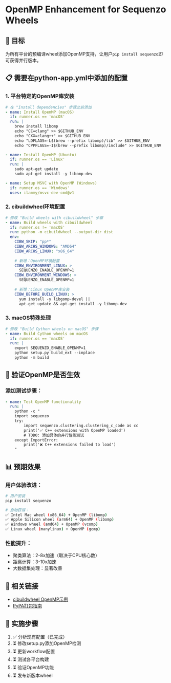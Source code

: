 # OpenMP Enhancement for Sequenzo Wheels

## 🎯 目标
为所有平台的预编译wheel添加OpenMP支持，让用户`pip install sequenzo`即可获得并行版本。

## 📋 需要在python-app.yml中添加的配置

### 1. 平台特定的OpenMP库安装

```yaml
# 在 "Install dependencies" 步骤之前添加
- name: Install OpenMP (macOS)
  if: runner.os == 'macOS'
  run: |
    brew install libomp
    echo "CC=clang" >> $GITHUB_ENV
    echo "CXX=clang++" >> $GITHUB_ENV
    echo "LDFLAGS=-L$(brew --prefix libomp)/lib" >> $GITHUB_ENV
    echo "CPPFLAGS=-I$(brew --prefix libomp)/include" >> $GITHUB_ENV

- name: Install OpenMP (Ubuntu)
  if: runner.os == 'Linux'  
  run: |
    sudo apt-get update
    sudo apt-get install -y libomp-dev

- name: Setup MSVC with OpenMP (Windows)
  if: runner.os == 'Windows'
  uses: ilammy/msvc-dev-cmd@v1
```

### 2. cibuildwheel环境配置

```yaml
# 修改 "Build wheels with cibuildwheel" 步骤
- name: Build wheels with cibuildwheel
  if: runner.os != 'macOS'
  run: python -m cibuildwheel --output-dir dist
  env:
    CIBW_SKIP: "pp*"
    CIBW_ARCHS_WINDOWS: "AMD64"
    CIBW_ARCHS_LINUX: "x86_64"
    
    # 新增：OpenMP环境配置
    CIBW_ENVIRONMENT_LINUX: >
      SEQUENZO_ENABLE_OPENMP=1
    CIBW_ENVIRONMENT_WINDOWS: >
      SEQUENZO_ENABLE_OPENMP=1
    
    # 新增：Linux OpenMP库安装
    CIBW_BEFORE_BUILD_LINUX: >
      yum install -y libgomp-devel ||
      apt-get update && apt-get install -y libomp-dev
```

### 3. macOS特殊处理

```yaml
# 修改 "Build Cython wheels on macOS" 步骤
- name: Build Cython wheels on macOS
  if: runner.os == 'macOS'
  run: |
    export SEQUENZO_ENABLE_OPENMP=1
    python setup.py build_ext --inplace
    python -m build
```

## 🧪 验证OpenMP是否生效

### 添加测试步骤：

```yaml
- name: Test OpenMP functionality
  run: |
    python -c "
    import sequenzo
    try:
        import sequenzo.clustering.clustering_c_code as cc
        print('✅ C++ extensions with OpenMP loaded')
        # TODO: 添加具体的并行性能测试
    except ImportError:
        print('❌ C++ extensions failed to load')
    "
```

## 📊 预期效果

### 用户体验改进：
```bash
# 用户安装
pip install sequenzo

# 自动获得：
✅ Intel Mac wheel (x86_64) + OpenMP (libomp)
✅ Apple Silicon wheel (arm64) + OpenMP (libomp)  
✅ Windows wheel (amd64) + OpenMP (vcomp)
✅ Linux wheel (manylinux) + OpenMP (gomp)
```

### 性能提升：
- 聚类算法：2-8x加速（取决于CPU核心数）
- 距离计算：3-10x加速
- 大数据集处理：显著改善

## 🔗 相关链接

- [cibuildwheel OpenMP示例](https://cibuildwheel.readthedocs.io/en/stable/cpp_standards/)
- [PyPA打包指南](https://packaging.python.org/guides/packaging-binary-extensions/)

## 📝 实施步骤

1. ✅ 分析现有配置（已完成）
2. ⏳ 修改setup.py添加OpenMP检测
3. ⏳ 更新workflow配置
4. ⏳ 测试各平台构建
5. ⏳ 验证OpenMP功能
6. ⏳ 发布新版本wheel
